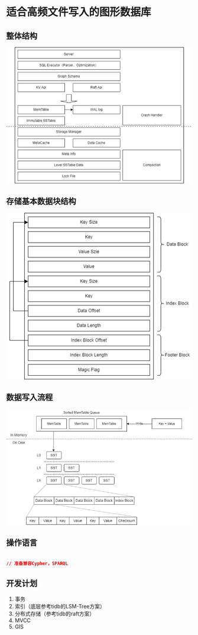 # 适合高频文件写入的图形数据库

## 整体结构

![结构图](docs/pic/hifidb.png)

## 存储基本数据块结构
![结构图](docs/pic/sst.png)

## 数据写入流程
![结构图](docs/pic/sstwrite.png)

## 操作语言
```json

// 准备兼容Cypher，SPARQL

```


## 开发计划
1. 事务
2. 索引（底层参考tidb的LSM-Tree方案）
3. 分布式存储（参考tidb的raft方案）
4. MVCC
5. GIS